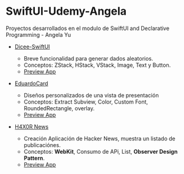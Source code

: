 # SwiftUI-Udemy-Angela
Proyectos desarrollados en el modulo de SwiftUI and Declarative Programming - Angela Yu

- [Dicee-SwiftUI](https://github.com/dbatistaInter/SwiftUI-Udemy-Angela/blob/main/Dicee-SwiftUI)
    - Breve funcionalidad para generar dados aleatorios.
    - Conceptos: ZStack, HStack, VStack, Image, Text y Button.
    - [Preview App](https://github.com/dbatistaInter/SwiftUI-Udemy-Angela/assets/173420020/07c73466-2cf5-4339-965d-37de7aebb3c1)

- [EduardoCard](https://github.com/dbatistaInter/SwiftUI-Udemy-Angela/tree/main/EduardoCard)
    - Diseños personalizados de una vista de presentación
    - Conceptos:  Extract Subview, Color, Custom Font, RoundedRectangle, overlay.
    - [Preview App](https://github.com/dbatistaInter/SwiftUI-Udemy-Angela/assets/173420020/ed389836-ffed-4076-b6b3-ef39caed9716)    

- [H4X0R News](https://github.com/dbatistaInter/SwiftUI-Udemy-Angela/tree/main/H4X0R%20News)
    - Creación Aplicación de Hacker News, muestra un listado de publicaciónes.
    - Conceptos: **WebKit**, Consumo de APi, List, **Observer Design Pattern**.
    - [Preview App]()

